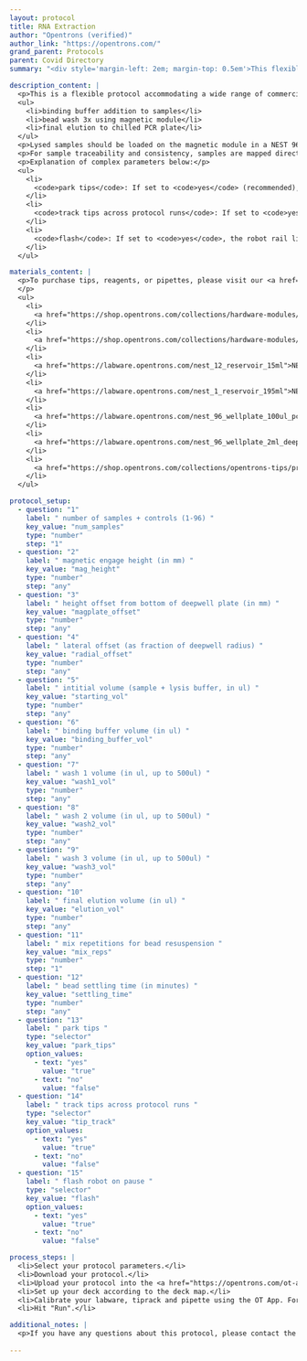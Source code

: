 ```yaml
---
layout: protocol
title: RNA Extraction
author: "Opentrons (verified)"
author_link: "https://opentrons.com/"
grand_parent: Protocols
parent: Covid Directory
summary: "<div style='margin-left: 2em; margin-top: 0.5em'>This flexible protocol is designed for commercial RNA extraction workflows in COVID-19 sample processing, with steps including binding buffer addition, bead washing, and final elution. Lysed samples are loaded on a magnetic module in a NEST 96-deepwell plate for traceability and consistency. Complex parameters such as tips conservation and tracking can be set for efficient runs.</div>"

description_content: |
  <p>This is a flexible protocol accommodating a wide range of commercial RNA extraction workflows for COVID-19 sample processing. The protocol is broken down into 5 main parts:</p>
  <ul>
    <li>binding buffer addition to samples</li>
    <li>bead wash 3x using magnetic module</li>
    <li>final elution to chilled PCR plate</li>
  </ul>
  <p>Lysed samples should be loaded on the magnetic module in a NEST 96-deepwell plate. For reagent layout in the 2 12-channel reservoirs used in this protocol, please see "Setup" below.</p>
  <p>For sample traceability and consistency, samples are mapped directly from the magnetic extraction plate (magnetic module, slot 4) to the elution PCR plate (temperature module, slot 1). Magnetic extraction plate well A1 is transferred to elution PCR plate A1, extraction plate well B1 to elution plate B1, …, D2 to D2, etc.</p>
  <p>Explanation of complex parameters below:</p>
  <ul>
    <li>
      <code>park tips</code>: If set to <code>yes</code> (recommended), the protocol will conserve tips between reagent addition and removal. Tips will be stored in the wells of an empty rack corresponding to the well of the sample that they access (tip parked in A1 of the empty rack will only be used for sample A1, tip parked in B1 only used for sample B1, etc.). If set to <code>no</code>, tips will always be used only once, and the user will be prompted to manually refill tipracks mid-protocol for high throughput runs.
    </li>
    <li>
      <code>track tips across protocol runs</code>: If set to <code>yes</code>, tip racks will be assumed to be in the same state that they were in the previous run. For example, if one completed protocol run accessed tips through column 5 of the 3rd tiprack, the next run will access tips starting at column 6 of the 3rd tiprack. If set to <code>no</code>, tips will be picked up from column 1 of the 1st tiprack.
    </li>
    <li>
      <code>flash</code>: If set to <code>yes</code>, the robot rail lights will flash during any automatic pauses in the protocol. If set to <code>no</code>, the lights will not flash.
    </li>
  </ul>

materials_content: |
  <p>To purchase tips, reagents, or pipettes, please visit our <a href="https://shop.opentrons.com/">online store</a> or contact our sales team at <a href="mailto:info@opentrons.com">info@opentrons.com</a>
  </p>
  <ul>
    <li>
      <a href="https://shop.opentrons.com/collections/hardware-modules/products/magdeck">Opentrons Magnetic Module GEN2</a>
    </li>
    <li>
      <a href="https://shop.opentrons.com/collections/hardware-modules/products/tempdeck">Opentrons Temperature Module GEN2</a>
    </li>
    <li>
      <a href="https://labware.opentrons.com/nest_12_reservoir_15ml">NEST 12 Well Reservoir 15 mL</a>
    </li>
    <li>
      <a href="https://labware.opentrons.com/nest_1_reservoir_195ml">NEST 1 Well Reservoir 195 mL</a>
    </li>
    <li>
      <a href="https://labware.opentrons.com/nest_96_wellplate_100ul_pcr_full_skirt">NEST 96 Well Plate 100 µL PCR Full Skirt</a>
    </li>
    <li>
      <a href="https://labware.opentrons.com/nest_96_wellplate_2ml_deep">NEST 96 Deepwell Plate 2mL</a>
    </li>
    <li>
      <a href="https://shop.opentrons.com/collections/opentrons-tips/products/opentrons-200ul-filter-tips">Opentrons 96 Filter Tip Rack 200 µL</a>
    </li>
  </ul>

protocol_setup:
  - question: "1"
    label: " number of samples + controls (1-96) "
    key_value: "num_samples"
    type: "number"
    step: "1"
  - question: "2"
    label: " magnetic engage height (in mm) "
    key_value: "mag_height"
    type: "number"
    step: "any"
  - question: "3"
    label: " height offset from bottom of deepwell plate (in mm) "
    key_value: "magplate_offset"
    type: "number"
    step: "any"
  - question: "4"
    label: " lateral offset (as fraction of deepwell radius) "
    key_value: "radial_offset"
    type: "number"
    step: "any"
  - question: "5"
    label: " intitial volume (sample + lysis buffer, in ul) "
    key_value: "starting_vol"
    type: "number"
    step: "any"
  - question: "6"
    label: " binding buffer volume (in ul) "
    key_value: "binding_buffer_vol"
    type: "number"
    step: "any"
  - question: "7"
    label: " wash 1 volume (in ul, up to 500ul) "
    key_value: "wash1_vol"
    type: "number"
    step: "any"
  - question: "8"
    label: " wash 2 volume (in ul, up to 500ul) "
    key_value: "wash2_vol"
    type: "number"
    step: "any"
  - question: "9"
    label: " wash 3 volume (in ul, up to 500ul) "
    key_value: "wash3_vol"
    type: "number"
    step: "any"
  - question: "10"
    label: " final elution volume (in ul) "
    key_value: "elution_vol"
    type: "number"
    step: "any"
  - question: "11"
    label: " mix repetitions for bead resuspension "
    key_value: "mix_reps"
    type: "number"
    step: "1"
  - question: "12"
    label: " bead settling time (in minutes) "
    key_value: "settling_time"
    type: "number"
    step: "any"
  - question: "13"
    label: " park tips "
    type: "selector"
    key_value: "park_tips"
    option_values: 
      - text: "yes" 
        value: "true"
      - text: "no"
        value: "false"
  - question: "14"
    label: " track tips across protocol runs "
    type: "selector"
    key_value: "tip_track"
    option_values: 
      - text: "yes" 
        value: "true"
      - text: "no"
        value: "false"
  - question: "15"
    label: " flash robot on pause "
    type: "selector"
    key_value: "flash"
    option_values: 
      - text: "yes" 
        value: "true"
      - text: "no"
        value: "false"

process_steps: |
  <li>Select your protocol parameters.</li>
  <li>Download your protocol.</li>
  <li>Upload your protocol into the <a href="https://opentrons.com/ot-app">OT App</a>. </li>
  <li>Set up your deck according to the deck map.</li>
  <li>Calibrate your labware, tiprack and pipette using the OT App. For calibration tips, check out our <a href="https://support.opentrons.com/ot-2/getting-started-software-setup/deck-calibration">support article</a>. </li>
  <li>Hit "Run".</li>

additional_notes: |
  <p>If you have any questions about this protocol, please contact the Protocol Development Team by filling out the <a href="https://protocol-troubleshooting.paperform.co/">Troubleshooting Survey</a>. </p>
  
---
```

